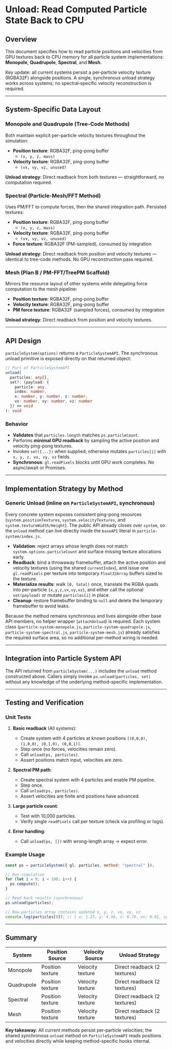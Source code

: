 # Unload: Read Computed Particle State Back to CPU

## Overview

This document specifies how to read particle positions and velocities from GPU textures back to CPU memory for all particle system implementations: **Monopole**, **Quadrupole**, **Spectral**, and **Mesh**.

Key update: all current systems persist a per‑particle velocity texture (RGBA32F) alongside positions. A single, synchronous unload strategy works across systems; no spectral‑specific velocity reconstruction is required.

---

## System-Specific Data Layout

### Monopole and Quadrupole (Tree-Code Methods)

Both maintain explicit per-particle velocity textures throughout the simulation:

- **Position texture**: RGBA32F, ping-pong buffer
  - `(x, y, z, mass)`
- **Velocity texture**: RGBA32F, ping-pong buffer
  - `(vx, vy, vz, unused)`

**Unload strategy**: Direct readback from both textures — straightforward, no computation required.

### Spectral (Particle-Mesh/FFT Method)

Uses PM/FFT to compute forces, then the shared integration path. Persisted textures:

- **Position texture**: RGBA32F, ping-pong buffer
  - `(x, y, z, mass)`
- **Velocity texture**: RGBA32F, ping-pong buffer
  - `(vx, vy, vz, unused)`
- **Force texture**: RGBA32F (PM-sampled), consumed by integration

**Unload strategy**: Direct readback from position and velocity textures — identical to tree-code methods. No GPU reconstruction pass required.

### Mesh (Plan B / PM-FFT/TreePM Scaffold)

Mirrors the resource layout of other systems while delegating force computation to the mesh pipeline:

- **Position texture**: RGBA32F, ping-pong buffer
- **Velocity texture**: RGBA32F, ping-pong buffer
- **PM force texture**: RGBA32F (sampled forces), consumed by integration

**Unload strategy**: Direct readback from position and velocity textures.

---

## API Design

`particleSystem(options)` returns a `ParticleSystemAPI`. The synchronous unload primitive is exposed directly on that returned object:

```ts
// Part of ParticleSystemAPI
unload(
  particles: any[],
  set?: (payload: {
    particle: any,
    index: number,
    x: number, y: number, z: number,
    vx: number, vy: number, vz: number
  }) => void
): void
```

### Behavior

- **Validates** that `particles.length` matches `ps.particleCount`.
- Performs **minimal GPU readback** by sampling the active position and velocity ping-pong textures.
- Invokes `set({...})` when supplied; otherwise mutates `particles[i]` with `x, y, z, vx, vy, vz` fields.
- **Synchronous**: `gl.readPixels` blocks until GPU work completes. No async/await or Promises.

---

## Implementation Strategy by Method

### Generic Unload (inline on `ParticleSystemAPI`, synchronous)

Every concrete system exposes consistent ping-pong resources (`system.positionTextures`, `system.velocityTextures`, and `system.textureWidth/Height`). The public API already closes over `system`, so the `unload` method can live directly inside the `baseAPI` literal in `particle-system/index.js`.

- **Validation**: reject arrays whose length does not match `system.options.particleCount` and surface missing texture allocations early.
- **Readback**: bind a throwaway framebuffer, attach the active position and velocity textures (using the shared `currentIndex`), and issue one `gl.readPixels` per texture into temporary `Float32Array` buffers sized to the texture.
- **Materialize results**: walk `[0, total)` once, translate the RGBA quads into per-particle `{x,y,z,vx,vy,vz}`, and either call the optional `set(payload)` or mutate `particles[i]` in place.
- **Cleanup**: restore framebuffer binding to `null` and delete the temporary framebuffer to avoid leaks.

Because the method remains synchronous and lives alongside other base API members, no helper wrapper (`attachUnload`) is required. Each system class (`particle-system-monopole.js`, `particle-system-quadrupole.js`, `particle-system-spectral.js`, `particle-system-mesh.js`) already satisfies the required surface area, so no additional per-method wiring is needed.

---

## Integration into Particle System API

The API returned from `particleSystem(...)` includes the `unload` method constructed above. Callers simply invoke `ps.unload(particles, set)` without any knowledge of the underlying method-specific implementation.

---

## Testing and Verification

### Unit Tests

1. **Basic readback** (All systems):

   - Create system with 4 particles at known positions `[(0,0,0), (1,0,0), (0,1,0), (0,0,1)]`.
   - Step once (no forces, velocities remain zero).
   - Call `unload(ps, particles)`.
   - Assert positions match input, velocities are zero.

2. **Spectral PM path**:

   - Create spectral system with 4 particles and enable PM pipeline.
   - Step once.
   - Call `unload(ps, particles)`.
   - Assert velocities are finite and positions have advanced.

3. **Large particle count**:

   - Test with 10,000 particles.
   - Verify single `readPixels` call per texture (check via profiling or logs).

4. **Error handling**:
   - Call `unload(ps, [])` with wrong-length array → expect error.

### Example Usage

```javascript
const ps = particleSystem({ gl, particles, method: "spectral" });

// Run simulation
for (let i = 0; i < 100; i++) {
  ps.compute();
}

// Read back results (synchronous)
ps.unload(particles);

// Now particles array contains updated x, y, z, vx, vy, vz
console.log(particles[0]); // { x: 1.23, y: 4.56, z: 0.78, vx: 0.01, vy: 0.02, vz: 0.00 }
```

---

## Summary

| System     | Position Source  | Velocity Source   | Unload Strategy              |
| ---------- | ---------------- | ----------------- | ---------------------------- |
| Monopole   | Position texture | Velocity texture  | Direct readback (2 textures) |
| Quadrupole | Position texture | Velocity texture  | Direct readback (2 textures) |
| Spectral   | Position texture | Velocity texture  | Direct readback (2 textures) |
| Mesh       | Position texture | Velocity texture  | Direct readback (2 textures) |

**Key takeaway**: All current methods persist per‑particle velocities; the shared synchronous `unload` method on `ParticleSystemAPI` reads positions and velocities directly while keeping method-specific hooks internal.
